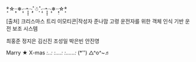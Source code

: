 *̣̥☆·͙̥‧❄‧̩̥·‧•̥̩̥͙‧·‧̩̥˟͙☃˟͙‧̩̥·‧•̥̩̥͙‧·‧̩̥❄‧·͙̥̣☆*̣̥


[출처] 크리스마스 트리 이모티콘|작성자 준나맘
고령 운전자를 위한 객체 인식 기반 운전 보조 시스템

최홍준 정지은 김신진 조성일 박은빈 안진영









Marry  ★
X-mas *:..:*
     *:....:*
    *:......:*
 (*'')  △^o^~♬
